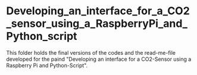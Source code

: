 # Developing_an_interface_for_a_CO2_sensor_using_a_RaspberryPi_and_Python_script
This folder holds the final versions of the codes and the read-me-file developed for the paind "Developing an interface for a CO2-Sensor using a Raspberry Pi and Python-Script".
